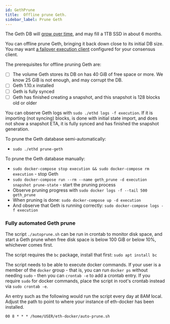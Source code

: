 ```yaml
---
id: GethPrune
title:  Offline prune Geth.
sidebar_label: Prune Geth
---
```


The Geth DB will [grow over time](../Usage/ResourceUsage.md), and may fill a 1TB SSD in
about 6 months.

You can offline prune Geth, bringing it back down close to its initial DB size. You may
want [a failover execution client](../Usage/ClientSetup.md) configured for your consensus client.

The prerequisites for offline pruning Geth are:
- [ ] The volume Geth stores its DB on has 40 GiB of free space or more. We know 25 GiB is not enough, and may corrupt the DB.
- [ ] Geth 1.10.x installed
- [ ] Geth is fully synced
- [ ] Geth has finished creating a snapshot, and this snapshot is 128 blocks old or older

You can observe Geth logs with `sudo ./ethd logs -f execution`. If it is importing (not syncing) blocks, is done with initial
state import, and does not show a snapshot ETA, it is fully synced and has finished the snapshot generation.

To prune the Geth database semi-automatically:
* `sudo ./ethd prune-geth`

To prune the Geth database manually:
* `sudo docker-compose stop execution && sudo docker-compose rm execution` - stop Geth
* `sudo docker-compose run --rm --name geth_prune -d execution snapshot prune-state` - start the pruning process
* Observe pruning progress with `sudo docker logs -f --tail 500 geth_prune`
* When pruning is done: `sudo docker-compose up -d execution`
* And observe that Geth is running correctly: `sudo docker-compose logs -f execution`

### Fully automated Geth prune

The script `./autoprune.sh` can be run in crontab to monitor disk space, and start a Geth prune when free disk space is below 100 GiB or below 10%, whichever comes first.

The script requires the `bc` package, install that first: `sudo apt install bc`

The script needs to be able to execute docker commands. If your user is a member of the `docker` group - that is, you can run `docker ps` without needing `sudo` - then you can `crontab -e` to add a crontab entry. If you require `sudo` for docker commands, place the script in root's crontab instead via `sudo crontab -e`.

An entry such as the following would run the script every day at 8AM local. Adjust the path to point to where your instance of eth-docker has been installed.

```
00 8 * * * /home/USER/eth-docker/auto-prune.sh
```
